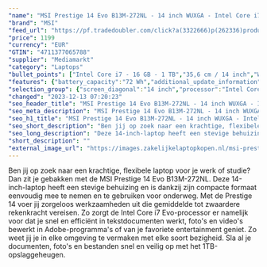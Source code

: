 ```yaml
---
"name": "MSI Prestige 14 Evo B13M-272NL - 14 inch WUXGA - Intel Core i7 - 16 GB - 1 TB"
"brand": "MSI"
"feed_url": "https://pf.tradedoubler.com/click?a(3322666)p(262336)product(50617-1769373)ttid(3)url(https%3A%2F%2Fwww.mediamarkt.nl%2Fnl%2Fproduct%2F_msi-prestige-14-evo-b13m-272nl-14-inch-wuxga-intel-core-i7-16-gb-1-tb-1769373.html%3Futm_source%3Dtradedoubler%26utm_medium%3Daff-comparison%26utm_term%3D1769373)"
"price": 1199
"currency": "EUR"
"GTIN": "4711377065788"
"supplier": "Mediamarkt"
"category": "Laptops"
"bullet_points": ["Intel Core i7 - 16 GB - 1 TB","35,6 cm / 14 inch","WUXGA - 35,6 cm / 14 inch","SSD , 1 TB , M.2 via PCIe","2x Type-C (USB / DP / Thunderbolt™ 4) with PD charging, 1x Type-A USB3.2 Gen2, 1x Micro SD Card Reader, 1x HDMI™ 2.1 (4K @ 60Hz), 1x Mic-in/Headphone-out Combo Jack","Lithium polymer","31.4 cm x 1.8 cm x 22.8 cm /"]
"features": {"battery_capacity":"72 Wh","additional_update_information":"Voor zover op de afbeeldingen apps worden getoond, geldt dat MediaMarkt niet kan garanderen dat de apps tijdens de volledige levensduur van het product goed zullen blijven functioneren. Dit hangt af van het beleid van de fabrikant.","image_ratio":"16:10","hard_disk_1":"SSD , 1 TB , M.2 via PCIe","min_duration_supported_software_updates":"2 jaar","bluetooth":"Ja","manufacturer_guarantee":"2 jaar","panel_type":"IPS (In-Plane Switching)","total_storage_space_in_gb":"1 TB","touchscreen":"Nee","manufacturer_part_number":"PRESTIGE 14EVO B13M-272NL","screen_diagonal_inches":"14 inch","product_height":"1,8 cm","product_manufacturer":"MSI","capacity_of_1_hard_disk":"1 TB","processor":"Intel Core i7-13700H","integrated_mike":"Ja","speakers":"Ja","convertibility":"Vast scherm","model_year":"2023","processor_clock_rate":"2.4 GHz","shipping_costs":"0.00","screen_type":"Mat scherm","memory_size":"16 GB","configuration":"Intel Core i7 - 16 GB - 1 TB","screen_diagonal_cm_inch":"35,6 cm / 14 inch","processor_speed_with_turbo":"5.0 GHz","processor_brand":"Intel®","ram_configuration":"1x 16 GB","delivery_time":"1","bluetooth_version":"5.3","number_of_processor_cores":"14","brightness":"300 cd/m²","weight":"1,49 kg","memory_speeds":"4800 MHz","dimensions_weight":"31.4 cm x 1.8 cm x 22.8 cm /","color":"Grijs","battery_type":"Lithium polymer","product_type":"Laptop","short_description":"PRESTIGE 14EVO B13M-272NL","height":"1,8 cm","type_of_1_hard_disk":"SSD","product_depth":"22,8 cm","ram_type":"DDR5","product_introduction_date":"2023-07-01","depth":"22,8 cm","front_camera":"Ja","screen_diagonal_cm":"35,6 cm","integrated_webcam":"Ja","product_width":"31,4 cm","update_policy":"Onbekend","wlan":"Ja","processor_model":"Core™ i7","previous_price":"","warranty_note":"Geen aanvullende garantie-informatie","image_quality":"WUXGA","keyboard_type":"QWERTY","card_reader":"Ja","connections":"2x Type-C (USB / DP / Thunderbolt™ 4) with PD charging, 1x Type-A USB3.2 Gen2, 1x Micro SD Card Reader, 1x HDMI™ 2.1 (4K @ 60Hz), 1x Mic-in/Headphone-out Combo Jack","wlan_standards":"WiFi 6E (802.11AX)","special_features":"Nee","scope_of_delivery":"Laptop, AC-adapter (100 W), handleiding","manufacturer_supported_software_updates":"Ja","resolution":"1920 x 1200","total_storage_space":"1 TB","graphics":"WUXGA"}
"selection_group": {"screen_diagonal":"14 inch","processor":"Intel Core i7","changed_price_past_3_days":false,"product_family":"Prestige"}
"changed": "2023-12-13 07:20:23"
"seo_header_title": "MSI Prestige 14 Evo B13M-272NL - 14 inch WUXGA - Intel Core i7 - 16 GB - 1 TB"
"seo_meta_description": "MSI Prestige 14 Evo B13M-272NL - 14 inch WUXGA - Intel Core i7 - 16 GB - 1 TB"
"seo_h1_title": "MSI Prestige 14 Evo B13M-272NL - 14 inch WUXGA - Intel Core i7 - 16 GB - 1 TB"
"seo_short_description": "Ben jij op zoek naar een krachtige, flexibele laptop voor je werk of studie? Dan zit je gebakken met de MSI Prestige 14 Evo B13M-272NL."
"seo_long_description": "Deze 14-inch-laptop heeft een stevige behuizing en is dankzij zijn compacte formaat eenvoudig mee te nemen en te gebruiken voor onderweg. Met de Prestige 14 voer jij zorgeloos werkzaamheden uit die gemiddelde tot zwaardere rekenkracht vereisen. Zo zorgt de Intel Core i7 Evo-processor er namelijk voor dat je snel en efficiënt in tekstdocumenten werkt, foto's en video's bewerkt in Adobe-programma's of van je favoriete entertainment geniet. Zo weet jij je in elke omgeving te vermaken met elke soort bezigheid. Sla al je documenten, foto's en bestanden snel en veilig op met het 1TB-opslaggeheugen."
"short_description": ""
"external_image_url": "https://images.zakelijkelaptopkopen.nl/msi-prestige-14-evo-b13m-272nl-14-inch-wuxga-intel-core-i7-16-gb-1-tb-1769373.webp"
---
```


Ben jij op zoek naar een krachtige, flexibele laptop voor je werk of studie? Dan zit je gebakken met de MSI Prestige 14 Evo B13M-272NL. Deze 14-inch-laptop heeft een stevige behuizing en is dankzij zijn compacte formaat eenvoudig mee te nemen en te gebruiken voor onderweg. Met de Prestige 14 voer jij zorgeloos werkzaamheden uit die gemiddelde tot zwaardere rekenkracht vereisen. Zo zorgt de Intel Core i7 Evo-processor er namelijk voor dat je snel en efficiënt in tekstdocumenten werkt, foto's en video's bewerkt in Adobe-programma's of van je favoriete entertainment geniet. Zo weet jij je in elke omgeving te vermaken met elke soort bezigheid. Sla al je documenten, foto's en bestanden snel en veilig op met het 1TB-opslaggeheugen.